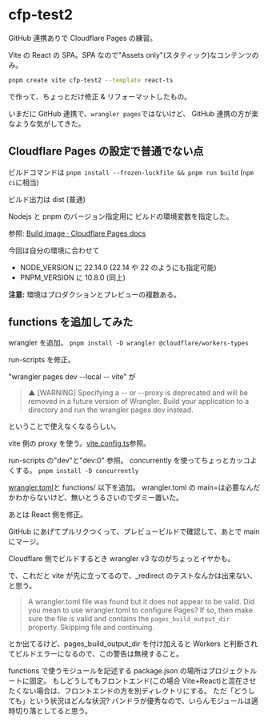 # cfp-test2

GitHub 連携ありで Cloudflare Pages の練習。

Vite の React の SPA。SPA なので"Assets only"(スタティック)なコンテンツのみ。

```sh
pnpm create vite cfp-test2 --template react-ts
```

で作って、ちょっとだけ修正 & リフォーマットしたもの。

いまだに GitHub 連携で、`wrangler pages`ではないけど、
GitHub 連携の方が楽なような気がしてきた。

## Cloudflare Pages の設定で普通でない点

ビルドコマンドは `pnpm install --frozen-lockfile && pnpm run build`
(`npm ci`に相当)

ビルド出力は dist (普通)

Nodejs と
pnpm のバージョン指定用に
ビルドの環境変数を指定した。

参照: [Build image · Cloudflare Pages docs](https://developers.cloudflare.com/pages/configuration/build-image/?utm_source=chatgpt.com#languages-and-runtime)

今回は自分の環境に合わせて

- NODE_VERSION に 22.14.0 (22.14 や 22 のようにも指定可能)
- PNPM_VERSION に 10.8.0 (同上)

**注意:** 環境はプロダクションとプレビューの複数ある。

## functions を追加してみた

wrangler を追加。 `pnpm install -D wrangler @cloudflare/workers-types`

run-scripts を修正。

"wrangler pages dev --local -- vite" が

> ▲ [WARNING] Specifying a -- <command> or --proxy is deprecated and will be removed in a future version of Wrangler.
> Build your application to a directory and run the wrangler pages dev <directory> instead.

ということで使えなくなるらしい。

vite 側の proxy を使う。[vite.config.ts](vite.config.ts)参照。

run-scripts の"dev"と"dev:0" 参照。
concurrently を使ってちょっとカッコよくする。
`pnpm install -D concurrently`

[wrangler.toml](wrangler.toml)と functions/ 以下を追加。
wrangler.toml の main=は必要なんだかわからないけど、無いとうるさいのでダミー置いた。

あとは React 側を修正。

GitHub にあげてプルリクつくって、プレビュービルドで確認して、あとで main にマージ。

Cloudflare 側でビルドするとき wrangler v3 なのがちょっとイヤかも。

で、これだと vite が先に立ってるので、\_redirect のテストなんかは出来ない、と思う。

> A wrangler.toml file was found but it does not appear to be valid. Did you mean to use wrangler.toml to configure Pages? If so, then make sure the file is valid and contains the `pages_build_output_dir` property. Skipping file and continuing.

とか出てるけど、pages_build_output_dir を付け加えると Workers と判断されてビルドエラーになるので、この警告は無視すること。

functions で使うモジュールを記述する package.json の場所はプロジェクトルートに固定。
もしどうしてもフロントエンド(この場合 Vite+React)と混在させたくない場合は、フロントエンドの方を別ディレクトリにする。
ただ「どうしても」という状況はどんな状況? バンドラが優秀なので、いらんモジュールは適時切り落としてると思う。
